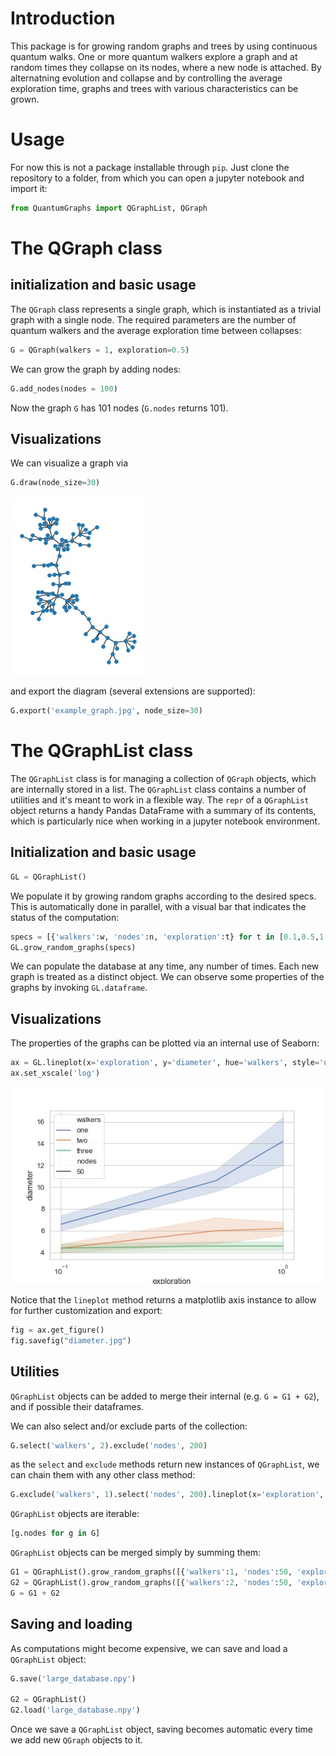 # Introduction
This package is for growing random graphs and trees by using continuous quantum walks.
One or more quantum walkers explore a graph and at random times they collapse on its nodes, where a new node is attached. By alternatning evolution and collapse and by controlling the average exploration time, graphs and trees with various characteristics can be grown.

# Usage
For now this is not a package installable through `pip`. Just clone the repository to a folder, from which you can open a jupyter notebook and import it:
```python
from QuantumGraphs import QGraphList, QGraph
```

# The QGraph class

## initialization and basic usage
The `QGraph` class represents a single graph, which is instantiated as a trivial graph with a single node.
The required parameters are the number of quantum walkers and the average exploration time between collapses:
```python
G = QGraph(walkers = 1, exploration=0.5)
```

We can grow the graph by adding nodes:
```python
G.add_nodes(nodes = 100)
```
Now the graph `G` has 101 nodes (`G.nodes` returns 101).

## Visualizations
We can visualize a graph via
```python
G.draw(node_size=30)
```
![img](/plots/example_graph.jpg "Example graph")

and export the diagram (several extensions are supported):
```python
G.export('example_graph.jpg', node_size=30)
```

# The QGraphList class
The `QGraphList` class is for managing a collection of `QGraph` objects, which are internally stored in a list.
The `QGraphList` class contains a number of utilities and it's meant to work in a flexible way.
The `repr` of a `QGraphList` object returns a handy Pandas DataFrame with a summary of its contents, which is particularly nice when working in a jupyter notebook environment.

## Initialization and basic usage
```python
GL = QGraphList()
```
We populate it by growing random graphs according to the desired specs. This is automatically done in parallel, with a visual bar that indicates the status of the computation:
```python
specs = [{'walkers':w, 'nodes':n, 'exploration':t} for t in [0.1,0.5,1.0] for w in [1,2,3] for n in [100,200]]
GL.grow_random_graphs(specs)
```
We can populate the database at any time, any number of times. Each new graph is treated as a distinct object.
We can observe some properties of the graphs by invoking `GL.dataframe`.

## Visualizations
The properties of the graphs can be plotted via an internal use of Seaborn:
```python
ax = GL.lineplot(x='exploration', y='diameter', hue='walkers', style='nodes')
ax.set_xscale('log')
```
![img](/plots/diameter.jpg "Diameter plot")

Notice that the `lineplot` method returns a matplotlib axis instance to allow for further customization and export:

```python
fig = ax.get_figure()
fig.savefig("diameter.jpg")
```

## Utilities
`QGraphList` objects can be added to merge their internal (e.g. `G = G1 + G2`), and if possible their dataframes.

We can also select and/or exclude parts of the collection:
```python
G.select('walkers', 2).exclude('nodes', 200)
```

as the `select` and `exclude` methods return new instances of `QGraphList`, we can chain them with any other class method:
```python
G.exclude('walkers', 1).select('nodes', 200).lineplot(x='exploration', y='clustering', hue='walkers')
```

`QGraphList` objects are iterable:
```python
[g.nodes for g in G]
```

`QGraphList` objects can be merged simply by summing them:
```python
G1 = QGraphList().grow_random_graphs([{'walkers':1, 'nodes':50, 'exploration':0.1}]*5)
G2 = QGraphList().grow_random_graphs([{'walkers':2, 'nodes':50, 'exploration':0.1}]*5)
G = G1 + G2 
```

## Saving and loading
As computations might become expensive, we can save and load a `QGraphList` object:
```python
G.save('large_database.npy')

G2 = QGraphList()
G2.load('large_database.npy')
```
Once we save a `QGraphList` object, saving becomes automatic every time we add new `QGraph` objects to it.